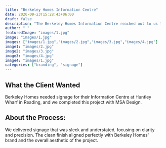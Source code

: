 ```yaml
---
title: "Berkeley Homes Information Centre"
date: 2020-09-23T15:28:43+06:00
draft: false
description: "The Berkeley Homes Information Centre reached out to us to help them build top notch sign boards for their business"
author: " "
featuredImage: "images/1.jpg"
image: "images/1.jpg"
images: ["images/1.jpg","images/2.jpg","images/3.jpg","images/4.jpg"]
image1: "images/2.jpg"
image2: "images/3.jpg"
image3: "images/4.jpg"
image4: "images/1.jpg"
categories: ["branding", "signage"]
---
```


## What the Client Wanted
Berkeley Homes needed signage for their Information Centre at Huntley Wharf in Reading, and we completed this project with MSA Design.


## About the Process:
We delivered signage that was sleek and understated, focusing on clarity and precision. The clean finish aligned perfectly with Berkeley Homes' brand and the overall aesthetic of the project.
